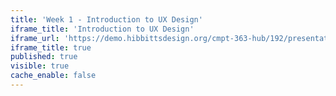 ```yaml
---
title: 'Week 1 - Introduction to UX Design'
iframe_title: 'Introduction to UX Design'
iframe_url: 'https://demo.hibbittsdesign.org/cmpt-363-hub/192/presentation-slides/introduction-to-ux'
iframe_title: true
published: true
visible: true
cache_enable: false
---
```

